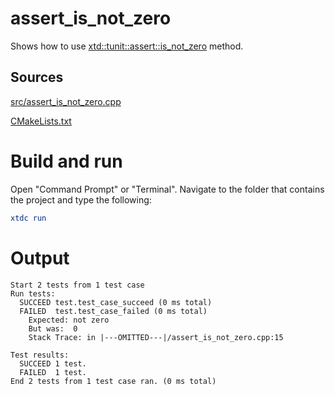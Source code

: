 # assert_is_not_zero

Shows how to use [xtd::tunit::assert::is_not_zero](https://gammasoft71.github.io/xtd/reference_guides/latest/classxtd_1_1tunit_1_1assert.html#a7e123d3181be696041b36190264a92d9) method.

## Sources

[src/assert_is_not_zero.cpp](src/assert_is_not_zero.cpp)

[CMakeLists.txt](CMakeLists.txt)

# Build and run

Open "Command Prompt" or "Terminal". Navigate to the folder that contains the project and type the following:

```cmake
xtdc run
```

# Output

```
Start 2 tests from 1 test case
Run tests:
  SUCCEED test.test_case_succeed (0 ms total)
  FAILED  test.test_case_failed (0 ms total)
    Expected: not zero
    But was:  0
    Stack Trace: in |---OMITTED---|/assert_is_not_zero.cpp:15

Test results:
  SUCCEED 1 test.
  FAILED  1 test.
End 2 tests from 1 test case ran. (0 ms total)
```
